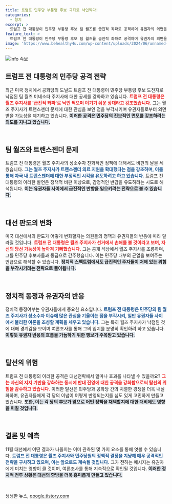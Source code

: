 ```yaml
---
title: 트럼프 민주당 부통령 후보 극좌로 낙인찍다!
categories:
  - 정치
excerpt: >
  트럼프 전 대통령이 민주당 부통령 후보 팀 월즈를 급진적 좌파로 공격하며 유권자의 외면을 우려했습니다. 트랜스젠더 지원에 대한 비판으로 여론을 자극하려는 전략을 드러낸 그는, 오는 11월 대선에서의 우위를 강조했습니다.
feature_text: >
  트럼프 전 대통령이 민주당 부통령 후보 팀 월즈를 급진적 좌파로 공격하며 유권자의 외면을 우려했습니다. 트랜스젠더 지원에 대한 비판으로 여론을 자극하려는 전략을 드러낸 그는, 오는 11월 대선에서의 우위를 강조했습니다.
image: 'https://www.behealthy4u.com/wp-content/uploads/2024/06/unnamed-file.png'
---
```


<p><img src="https://www.behealthy4u.com/wp-content/uploads/2024/06/unnamed-file.png" alt="info 속보" /></p>

<h2 data-ke-size="size26">트럼프 전 대통령의 민주당 공격 전략</h2>

<p data-ke-size="size16">최근 미국 정치에서 공화당의 도널드 트럼프 전 대통령이 민주당 부통령 후보 도전자로 낙점된 팀 월즈 미네소타 주지사에 대한 공세를 강화하고 있습니다. <b><span style="color: #ee2323;">트럼프 전 대통령은 월즈 주지사를 '급진적 좌파'로 낙인 찍으며 이기기 쉬운 상대라고 강조했습니다.</span></b> 그는 월즈 주지사가 트랜스젠더 문제에 대한 관심을 보인 점을 부각시키며 유권자들로부터 외면받을 가능성을 제기하고 있습니다. <b><span style="background-color: #21538527;">이러한 공격은 민주당의 진보적인 면모를 강조하려는 의도를 지니고 있습니다.</span></b></p>

<p data-ke-size="size16">&nbsp;</p>

<h2 data-ke-size="size26">팀 월즈와 트랜스젠더 문제</h2>

<p data-ke-size="size16">트럼프 전 대통령은 월즈 주지사의 성소수자 친화적인 정책에 대해서도 비판의 날을 세웠습니다. <b><span style="color: #1a5490;">그는 월즈 주지사가 트랜스젠더 의료 지원을 확대했다는 점을 강조하며, 이를 통해 자국 내 트랜스젠더에 대한 부정적인 시각을 유도하려고 하고 있습니다.</span></b> 트럼프 전 대통령의 이러한 발언은 정책적 비판 이상으로, 감정적인 반감을 유도하려는 시도로 해석됩니다. <b><span style="background-color: #21538527;">이는 유권자들 사이에서 급진적인 반향을 일으키려는 전략으로 볼 수 있습니다.</span></b></p>

<p data-ke-size="size16">&nbsp;</p>

<h2 data-ke-size="size26">대선 판도의 변화</h2>

<p data-ke-size="size16">미국 대선에서의 판도가 어떻게 변화할지는 의원들의 정책과 유권자들의 반응에 따라 달라질 것입니다. <b><span style="color: #ee2323;">트럼프 전 대통령은 월즈 주지사가 선거에서 손해를 볼 것이라고 보며, 자신의 당선 가능성이 높아져 기뻐했습니다.</span></b> 그는 공개 석상에서 월즈 주지사를 조롱하며, 그를 민주당 후보자들과 동급으로 간주했습니다. 이는 민주당 내부의 균열을 보여주는 언급으로 해석할 수 있습니다. <b><span style="background-color: #21538527;">정치적 스펙트럼에서도 급진적인 주자들이 처해 있는 위험을 부각시키려는 전략으로 풀이됩니다.</span></b></p>

<p data-ke-size="size16">&nbsp;</p>

<h2 data-ke-size="size26">정치적 동정과 유권자의 반응</h2>

<p data-ke-size="size16">정치적 동정여부는 유권자들에게 중요한 요소입니다. <b><span style="color: #1a5490;">트럼프 전 대통령은 민주당의 팀 월즈 주지사가 성소수자 이슈에 많은 관심을 기울이는 점을 부각시켜, 일반 유권자들 사이에서 불리한 여론을 조성할 계획을 세우고 있습니다.</span></b> 그는 특히 월즈 주지사가 낙점된 것에 대해 경계감을 보이며 여론조사를 통해 그의 입지를 분명히 확인하려 하고 있습니다. <b><span style="background-color: #21538527;">이렇듯 유권자 반응의 흐름을 가늠하기 위한 행보가 주목받고 있습니다.</span></b></p>

<p data-ke-size="size16">&nbsp;</p>

<h2 data-ke-size="size26">탈선의 위험</h2>

<p data-ke-size="size16">트럼프 전 대통령의 이러한 공격은 대선전략에서 얼마나 효과를 나타낼 수 있을까요? <b><span style="color: #ee2323;">그는 자신의 지지 기반을 강화하는 동시에 반대 진영에 대한 공격을 강화함으로써 탈선의 위험을 감수하고 있습니다.</span></b> 이러한 탈선은 민주당과 공화당 간의 치열한 경쟁을 더욱 내실화하며, 유권자들에게 각 당의 이념이 어떻게 반영되는지를 심도 있게 고민하게 만들고 있습니다. <b><span style="background-color: #21538527;">또한, 이는 각 당의 후보가 앞으로 어떤 정책을 채택할지에 대한 대비에도 영향을 미칠 것입니다.</span></b></p>

<p data-ke-size="size16">&nbsp;</p>

<h2 data-ke-size="size26">결론 및 예측</h2>

<p data-ke-size="size16">11월 대선에서 어떤 결과가 나올지는 이미 관측된 몇 가지 요소를 통해 엿볼 수 있습니다. <b><span style="color: #1a5490;">트럼프 전 대통령은 월즈 주지사와 민주당원의 정책적 결정을 겨냥해 매우 공격적인 전략을 구사하고 있으며, 이는 앞으로도 계속될 것입니다.</span></b> 그가 전하는 메시지는 유권자에게 미치는 영향이 클 것이며, 여론조사를 통해 지속적으로 확인될 것입니다. <b><span style="background-color: #21538527;">이러한 정치적 전투 상황은 대선의 향방을 더욱 흥미롭게 만들고 있습니다.</span></b></p>

<p data-ke-size="size16">&nbsp;</p>
생생한 뉴스, <a href="https://qoogle.tistory.com" rel="dofollow">qoogle.tistory.com</a>


